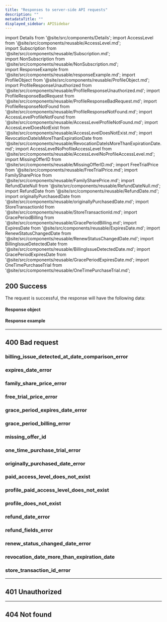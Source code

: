 ```yaml
---
title: "Responses to server-side API requests"
description: ""
metadataTitle: ""
displayed_sidebar: APISidebar
---
```


<!--- api-responses.md --->

import Details from '@site/src/components/Details'; 
import AccessLevel from '@site/src/components/reusable/AccessLevel.md';  
import Subscription from '@site/src/components/reusable/Subscription.md';  
import NonSubscription from '@site/src/components/reusable/NonSubscription.md';  
import ResponseExample from '@site/src/components/reusable/responseExample.md';
import ProfileObject from '@site/src/components/reusable/ProfileObject.md';  
import ProfileResponseUnauthorized from '@site/src/components/reusable/ProfileResponseUnauthorized.md';
import ProfileResponseBadRequest from '@site/src/components/reusable/ProfileResponseBadRequest.md';
import ProfileResponseNotFound from '@site/src/components/reusable/ProfileResponseNotFound.md';
import AccessLevelProfileNotFound from '@site/src/components/reusable/AccessLevelProfileNotFound.md';
import AccessLevelDoesNotExist from '@site/src/components/reusable/AccessLevelDoesNotExist.md';
import RevocationDateIsMoreThanExpirationDate from '@site/src/components/reusable/RevocationDateIsMoreThanExpirationDate.md';
import AccessLevelNoProfileAccessLevel from '@site/src/components/reusable/AccessLevelNoProfileAccessLevel.md';
import MissingOfferID from '@site/src/components/reusable/MissingOfferID.md';
import FreeTrialPrice from '@site/src/components/reusable/FreeTrialPrice.md'; 
import FamilySharePrice from '@site/src/components/reusable/FamilySharePrice.md'; 
import RefundDateNull from '@site/src/components/reusable/RefundDateNull.md'; 
import RefundDate from '@site/src/components/reusable/RefundDate.md';
import originallyPurchasedDate from '@site/src/components/reusable/originallyPurchasedDate.md';
import StoreTransactionId from '@site/src/components/reusable/StoreTransactionId.md';
import GracePeriodBilling from '@site/src/components/reusable/GracePeriodBilling.md';
import ExpiresDate from '@site/src/components/reusable/ExpiresDate.md';
import RenewStatusChangedDate from '@site/src/components/reusable/RenewStatusChangedDate.md';
import BillingIssueDetectedDate from '@site/src/components/reusable/BillingIssueDetectedDate.md';
import GracePeriodExpiresDate from '@site/src/components/reusable/GracePeriodExpiresDate.md';
import OneTimePurchaseTrial from '@site/src/components/reusable/OneTimePurchaseTrial.md';



## 200 Success


The request is successful, the response will have the following data:

#### 	Response object

<ProfileObject />	

#### 	Response example

<ResponseExample />

---

## 400 Bad request

### billing_issue_detected_at_date_comparison_error

<BillingIssueDetectedDate />

### expires_date_error

<ExpiresDate />

### family_share_price_error

<FamilySharePrice />

### free_trial_price_error

<FreeTrialPrice />

### grace_period_expires_date_error

<GracePeriodExpiresDate />

### grace_period_billing_error

<GracePeriodBilling />

### missing_offer_id

<MissingOfferID />

### one_time_purchase_trial_error

<OneTimePurchaseTrial />

### originally_purchased_date_error

<originallyPurchasedDate />

### paid_access_level_does_not_exist

<AccessLevelDoesNotExist />

### profile_paid_access_level_does_not_exist

<AccessLevelNoProfileAccessLevel />

### profile_does_not_exist

<AccessLevelProfileNotFound /> 

### refund_date_error

<RefundDate />

### refund_fields_error

<RefundDateNull />

### renew_status_changed_date_error

<RenewStatusChangedDate />

### revocation_date_more_than_expiration_date

<RevocationDateIsMoreThanExpirationDate />

### store_transaction_id_error

<StoreTransactionId />



---

## 401 Unauthorized

<ProfileResponseUnauthorized />

---

## 404 Not found

<ProfileResponseNotFound /> 

